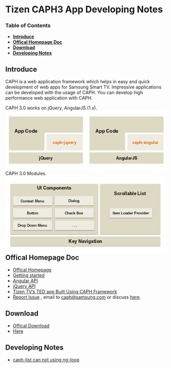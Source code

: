 # Tizen CAPH3 App Developing Notes


### Table of Contents
-   **[Introduce](#introduce)**<br>
-   **[Offical Homepage Doc](#offical-homepage-doc)**<br>
-   **[Download](#download)**<br>
-   **[Developing Notes](#developing-notes)**<br>

## Introduce
CAPH is a web application framework which helps in easy and quick development of web apps for Samsung Smart TV. Impressive applications can be developed with the usage of CAPH. You can develop high performance web application with CAPH.

CAPH 3.0 works on jQuery, AngularJS (1.x).
<img align="right" src="./assets/22552486.png">
<br>

CAPH 3.0 Modules.<br>
<img align="right" src="./assets/22552473.png">
## Offical Homepage Doc
-   [Offical Homepage](https://developer.samsung.com/onlinedocs/tv/caphdocs/index.html)
- [Getting started](https://developer.samsung.com/onlinedocs/tv/caphdocs/main.html?type=angular&doc=tutorial&p1=0)
- [Angular API](https://developer.samsung.com/onlinedocs/tv/caphdocs/main.html?type=angular&doc=jsdoc&p1=0)
- [jQuery API](https://developer.samsung.com/onlinedocs/tv/caphdocs/main.html?type=jquery&doc=jsdoc&p1=0)
- [Tizen TV’s TED app Built Using CAPH Framework](https://www.youtube.com/watch?v=sWV10UpcP5s)
-  [Report Issue]() ,  email to <caph@samsung.com> or discuss [here](https://github.com/sutaking/caph3-app-dev-notes/issues).

## Download
-   [Offical Download](https://developer.samsung.com/tv/develop/extension-libraries/caph-30/download/)
-   [Here](./download/)

## Developing Notes

-   [caph-list can not using ng-loop](./posts/caph-list.md)

